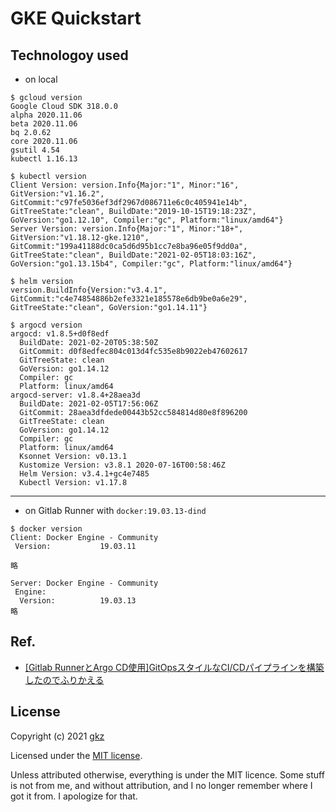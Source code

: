 # GKE Quickstart

## Technologoy used
- on local
```
$ gcloud version 
Google Cloud SDK 318.0.0
alpha 2020.11.06
beta 2020.11.06
bq 2.0.62
core 2020.11.06
gsutil 4.54
kubectl 1.16.13
```

```
$ kubectl version
Client Version: version.Info{Major:"1", Minor:"16", GitVersion:"v1.16.2", GitCommit:"c97fe5036ef3df2967d086711e6c0c405941e14b", GitTreeState:"clean", BuildDate:"2019-10-15T19:18:23Z", GoVersion:"go1.12.10", Compiler:"gc", Platform:"linux/amd64"}
Server Version: version.Info{Major:"1", Minor:"18+", GitVersion:"v1.18.12-gke.1210", GitCommit:"199a41188dc0ca5d6d95b1cc7e8ba96e05f9dd0a", GitTreeState:"clean", BuildDate:"2021-02-05T18:03:16Z", GoVersion:"go1.13.15b4", Compiler:"gc", Platform:"linux/amd64"}
```

```
$ helm version
version.BuildInfo{Version:"v3.4.1", GitCommit:"c4e74854886b2efe3321e185578e6db9be0a6e29", GitTreeState:"clean", GoVersion:"go1.14.11"}
```

```
$ argocd version
argocd: v1.8.5+d0f8edf
  BuildDate: 2021-02-20T05:38:50Z
  GitCommit: d0f8edfec804c013d4fc535e8b9022eb47602617
  GitTreeState: clean
  GoVersion: go1.14.12
  Compiler: gc
  Platform: linux/amd64
argocd-server: v1.8.4+28aea3d
  BuildDate: 2021-02-05T17:56:06Z
  GitCommit: 28aea3dfdede00443b52cc584814d80e8f896200
  GitTreeState: clean
  GoVersion: go1.14.12
  Compiler: gc
  Platform: linux/amd64
  Ksonnet Version: v0.13.1
  Kustomize Version: v3.8.1 2020-07-16T00:58:46Z
  Helm Version: v3.4.1+gc4e7485
  Kubectl Version: v1.17.8
```
---

- on Gitlab Runner with `docker:19.03.13-dind`
```
$ docker version
Client: Docker Engine - Community
 Version:           19.03.11

略

Server: Docker Engine - Community
 Engine:
  Version:          19.03.13
略
```

## Ref.
- [[Gitlab RunnerとArgo CD使用]GitOpsスタイルなCI/CDパイプラインを構築したのでふりかえる](https://zenn.dev/gkz/articles/cicd-argocd-runner)

## License
Copyright (c) 2021 [gkz](https://gkz.mit-license.org/2021)

Licensed under the [MIT license](LICENSE).

Unless attributed otherwise, everything is under the MIT licence. Some stuff is not from me, and without attribution, and I no longer remember where I got it from. I apologize for that.
